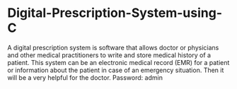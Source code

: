 # Digital-Prescription-System-using-C
A digital prescription system is software that allows doctor or physicians and other medical practitioners to write and store medical history of a patient. This system can be an electronic medical record (EMR) for a patient or information about the patient in case of an emergency situation. Then it will be a very helpful for the doctor.
Password: admin
